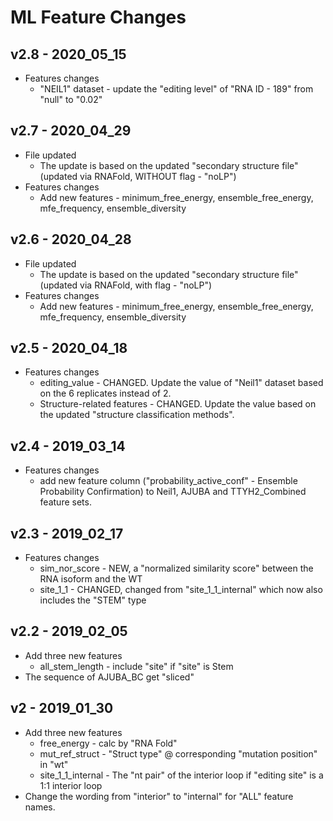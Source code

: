# ML Feature Changes

## v2.8 - 2020_05_15
- Features changes
	- "NEIL1" dataset - update the "editing level" of "RNA ID - 189" from "null" to "0.02"

## v2.7 - 2020_04_29
- File updated
	- The update is based on the updated "secondary structure file" (updated via RNAFold, WITHOUT flag - "noLP")
- Features changes
	- Add new features - minimum_free_energy, ensemble_free_energy, mfe_frequency, ensemble_diversity

## v2.6 - 2020_04_28
- File updated
	- The update is based on the updated "secondary structure file" (updated via RNAFold, with flag - "noLP")
- Features changes
	- Add new features - minimum_free_energy, ensemble_free_energy, mfe_frequency, ensemble_diversity

## v2.5 - 2020_04_18
- Features changes
    - editing_value - CHANGED. Update the value of "Neil1" dataset based on the 6 replicates instead of 2.  
    - Structure-related features - CHANGED. Update the value based on the updated "structure classification methods". 

## v2.4 - 2019_03_14
- Features changes
  - add new feature column ("probability_active_conf" - Ensemble Probability Confirmation) 
  to Neil1, AJUBA and TTYH2_Combined feature sets. 

## v2.3 - 2019_02_17

- Features changes
    - sim_nor_score - NEW, a "normalized similarity score" between the RNA isoform and the WT
    - site_1_1 - CHANGED, changed from "site_1_1_internal" which now also includes the "STEM" type

## v2.2 - 2019_02_05

- Add three new features
    - all_stem_length - include "site" if "site" is Stem
- The sequence of AJUBA_BC get "sliced"

## v2 - 2019_01_30

- Add three new features
    - free_energy - calc by "RNA Fold"
    - mut_ref_struct - "Struct type" @ corresponding "mutation position" in "wt"
    - site_1_1_internal - The "nt pair" of the interior loop if "editing site" is a 1:1 interior loop
- Change the wording from "interior" to "internal" for "ALL" feature names. 
